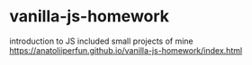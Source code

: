 # vanilla-js-homework
introduction to JS included small projects of mine
https://anatoliiperfun.github.io/vanilla-js-homework/index.html
